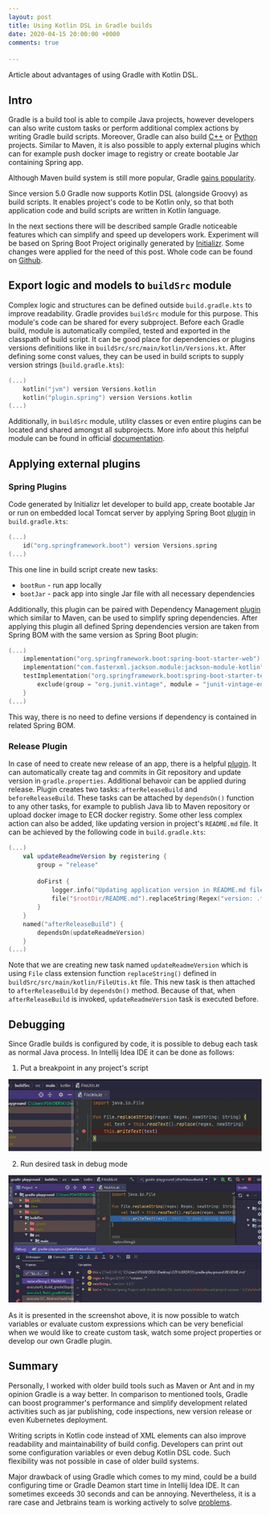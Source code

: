 ```yaml
---
layout: post
title: Using Kotlin DSL in Gradle builds
date: 2020-04-15 20:00:00 +0000
comments: true

---
```

Article about advantages of using Gradle with Kotlin DSL.

## Intro

Gradle is a build tool is able to compile Java projects, however developers can also write custom tasks or perform additional complex actions by writing Gradle build scripts. Moreover, Gradle can also build [C++](https://guides.gradle.org/building-cpp-libraries/) or [Python](https://github.com/linkedin/pygradle) projects. Similar to Maven, it is also possible to apply external plugins which can for example push docker image to registry or create bootable Jar containing Spring app.

Although Maven build system is still more popular, Gradle [gains popularity](https://www.jetbrains.com/lp/devecosystem-2019/java/).

Since version 5.0 Gradle now supports Kotlin DSL (alongside Groovy) as build scripts. It enables project's code to be Kotlin only, so that both application code and build scripts are written in Kotlin language.

In the next sections there will be described sample Gradle noticeable features which can simplify and speed up developers work. Experiment will be based on Spring Boot Project originally generated by [Initializr](https://start.spring.io/). Some changes were applied for the need of this post. Whole code can be found on [Github](https://github.com/PrzemyslawSwiderski/gradle-playground).

## Export logic and models to `buildSrc` module

Complex logic and structures can be defined outside `build.gradle.kts` to improve readability. Gradle provides `buildSrc` module for this purpose. This module's code can be shared for every subproject. Before each Gradle build, module is automatically compiled, tested and exported in the classpath of build script. It can be good place for dependencies or plugins versions definitions like in `buildSrc/src/main/kotlin/Versions.kt`. After defining some const values, they can be used in build scripts to supply version strings (`build.gradle.kts`):

```kotlin
(...)
    kotlin("jvm") version Versions.kotlin
    kotlin("plugin.spring") version Versions.kotlin
(...)
```

Additionally, in `buildSrc` module, utility classes or even entire plugins can be located and shared amongst all subprojects. More info about this helpful module can be found in official [documentation](https://docs.gradle.org/current/userguide/organizing_gradle_projects.html#sec:build_sources).

## Applying external plugins

### Spring Plugins

Code generated by Initializr let developer to build app, create bootable Jar or run on embedded local Tomcat server by applying Spring Boot [plugin](https://docs.spring.io/spring-boot/docs/current/gradle-plugin/reference/html/) in `build.gradle.kts`:

```kotlin
(...)
	id("org.springframework.boot") version Versions.spring
(...)
```

This one line in build script create new tasks:

* `bootRun` - run app locally
* `bootJar` - pack app into single Jar file with all necessary dependencies

Additionally, this plugin can be paired with Dependency Management [plugin](https://docs.spring.io/dependency-management-plugin/docs/1.0.9.RELEASE/reference/html/) which similar to Maven, can be used to simplify spring dependencies. After applying this plugin all defined Spring dependencies version are taken from Spring BOM with the same version as Spring Boot plugin:

```kotlin
(...)
    implementation("org.springframework.boot:spring-boot-starter-web")
    implementation("com.fasterxml.jackson.module:jackson-module-kotlin")
    testImplementation("org.springframework.boot:spring-boot-starter-test") {
        exclude(group = "org.junit.vintage", module = "junit-vintage-engine")
    }
(...)
```

This way, there is no need to define versions if dependency is contained in related Spring BOM.

### Release Plugin

In case of need to create new release of an app, there is a helpful [plugin](https://github.com/researchgate/gradle-release). It can automatically create tag and commits in Git repository and update version in `gradle.properties`.
Additional behavoir can be applied during release. Plugin creates two tasks: `afterReleaseBuild` and `beforeReleaseBuild`. These tasks can be attached by `dependsOn()` function to any other tasks, for example to publish Java lib to Maven repository or upload docker image to ECR docker registry.
Some other less complex action can also be added, like updating version in project's `README.md` file. It can be achieved by the following code in `build.gradle.kts`:

```kotlin
(...)
    val updateReadmeVersion by registering {
        group = "release"

        doFirst {
            logger.info("Updating application version in README.md file")
            file("$rootDir/README.md").replaceString(Regex("version: .*"), "version: $version")
        }
    }
    named("afterReleaseBuild") {
        dependsOn(updateReadmeVersion)
    }
(...)
```

Note that we are creating new task named `updateReadmeVersion` which is using `File` class extension function `replaceString()` defined in `buildSrc/src/main/kotlin/FileUtis.kt` file. This new task is then attached to `afterReleaseBuild` by `dependsOn()` method. Because of that, when `afterReleaseBuild` is invoked, `updateReadmeVersion` task is executed before.

## Debugging

Since Gradle builds is configured by code, it is possible to debug each task as normal Java process. In Intellij Idea IDE it can be done as follows:

1. Put a breakpoint in any project's script

![](/assets/2020-04-15-Using-Kotlin-DSL-in-Gradle-builds/scr1.JPG "Breakpoint in build script ")

2. Run desired task in debug mode

![](/assets/2020-04-15-Using-Kotlin-DSL-in-Gradle-builds/scr2.JPG "Task in debug mode")

As it is presented in the screenshot above, it is now possible to watch variables or evaluate custom expressions which can be very beneficial when we would like to create custom task, watch some project properties or develop our own Gradle plugin.

## Summary

Personally, I worked with older build tools such as Maven or Ant and in my opinion Gradle is a way better. In comparison to mentioned tools, Gradle can boost programmer's performance and simplify development related activities such as jar publishing, code inspections, new version release or even Kubernetes deployment. 

Writing scripts in Kotlin code instead of XML elements can also improve readability and maintainability of build config. Developers can print out some configuration variables or even debug Kotlin DSL code. Such flexibility was not possible in case of older build systems.

Major drawback of using Gradle which comes to my mind, could be a build configuring time or Gradle Deamon start time in Intellij Idea IDE. It can sometimes exceeds 30 seconds and can be annoying. Nevertheless, it is a rare case and Jetbrains team is working actively to solve [problems](https://youtrack.jetbrains.com/issues?q=slow%20gradle).